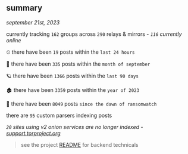 
## summary
_september 21st, 2023_

currently tracking `162` groups across `290` relays & mirrors - _`116` currently online_

⏲ there have been `19` posts within the `last 24 hours`

🦈 there have been `335` posts within the `month of september`

🪐 there have been `1366` posts within the `last 90 days`

🏚 there have been `3359` posts within the `year of 2023`

🦕 there have been `8049` posts `since the dawn of ransomwatch`

there are `95` custom parsers indexing posts

_`20` sites using v2 onion services are no longer indexed - [support.torproject.org](https://support.torproject.org/onionservices/v2-deprecation/)_

> see the project [README](https://github.com/joshhighet/ransomwatch#ransomwatch--) for backend technicals
